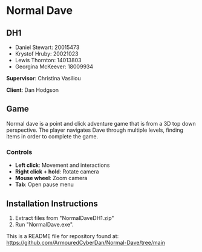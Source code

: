 # Normal Dave

## DH1
- Daniel Stewart: 20015473
- Krystof Hruby: 20021023
- Lewis Thornton: 14013803
- Georgina McKeever: 18009934

**Supervisor**: Christina Vasiliou

**Client**: Dan Hodgson

## Game
Normal dave is a point and click adventure game that is from a 3D top down perspective. The player navigates Dave through multiple levels, finding items in order to complete the game.

### Controls
- **Left click**: Movement and interactions
- **Right click + hold**: Rotate camera
- **Mouse wheel**: Zoom camera
- **Tab**: Open pause menu

## Installation Instructions
1. Extract files from "NormalDaveDH1.zip"
2. Run "NormalDave.exe".

This is a README file for repository found at: https://github.com/ArmouredCyberDan/Normal-Dave/tree/main
